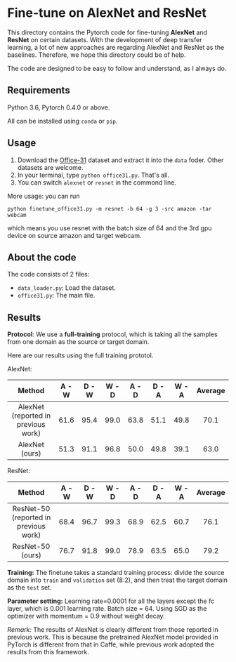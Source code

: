 # Fine-tune on AlexNet and ResNet

This directory contains the Pytorch code for fine-tuning **AlexNet** and **ResNet** on certain datasets. With the development of deep transfer learning, a lot of new approaches are regarding AlexNet and ResNet as the baselines. Therefore, we hope this directory could be of help.

The code are designed to be easy to follow and understand, as I always do.

## Requirements

Python 3.6, Pytorch 0.4.0 or above.

All can be installed using `conda` or `pip`.

## Usage

1. Download the [Office-31](https://pan.baidu.com/s/1o8igXT4#list/path=%2F) dataset and extract it into the `data` foder. Other datasets are welcome.
2. In your terminal, type `python office31.py`. That's all.
3. You can switch `alexnet` or `resnet` in the commond line.

More usage: you can run 

`python finetune_office31.py -m resnet -b 64 -g 3 -src amazon -tar webcam`

which means you use resnet with the batch size of 64 and the 3rd gpu device on source amazon and target webcam.

## About the code

The code consists of 2 files:

- `data_loader.py`: Load the dataset.
- `office31.py`: The main file.

## Results

**Protocol**: We use a **full-training** protocol, which is taking all the samples from one domain as the source or target domain. 

Here are our results using the full training prototol.

AlexNet:

| Method | A - W | D - W | W - D | A - D | D - A | W - A | Average |
|:--------------:|:-----:|:-----:|:-----:|:-----:|:----:|:----:|:-------:|
| AlexNet (reported in previous work)| 61.6 | 95.4  | 99.0 | 63.8 | 51.1 | 49.8 | 70.1 |
| AlexNet (ours) | 51.3 | 91.1 | 96.8 | 50.0  | 49.8  | 39.1  | 63.0 |


ResNet:

| Method | A - W | D - W | W - D | A - D | D - A | W - A | Average |
|:--------------:|:-----:|:-----:|:-----:|:-----:|:----:|:----:|:-------:|
| ResNet-50 (reported in previous work)| 68.4 | 96.7  | 99.3 | 68.9 | 62.5 | 60.7 | 76.1 |
| ResNet-50 (ours)| 76.7 | 91.8  | 99.0 | 78.9 | 63.5 | 65.0 | 79.2 |

**Training:** The finetune takes a standard training process: divide the source domain into `train` and `validation` set (8:2), and then treat the target domain as the `test` set.

**Parameter setting:** Learning rate=0.0001 for all the layers except the fc layer, which is 0.001 learning rate. Batch size = 64. Using SGD as the optimizer with momentum = 0.9 without weight decay.

*Remark:* The results of AlexNet is clearly different from those reported in previous work. This is because the pretrained AlexNet model provided in PyTorch is different from that in Caffe, while previous work adopted the results from this framework.
